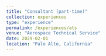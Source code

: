 ```yaml
---
title: "Consultant (part-time)"
collection: experiences
type: "experience"
permalink: /experiences/ats
venue: "Aerospace Technical Service"
date: 2029-02-01
location: "Palo Alto, California"
---
```


<!-- This is a description of your talk, which is a markdown files that can be all markdown-ified like any other post. Yay markdown! -->
